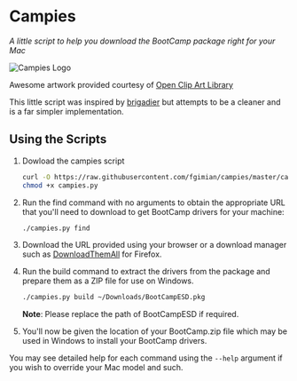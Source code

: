 # Campies
*A little script to help you download the BootCamp package right for your Mac*

![Campies Logo](https://raw.githubusercontent.com/fgimian/campies/master/images/campies-logo.png)

Awesome artwork provided courtesy of
[Open Clip Art Library](https://openclipart.org/detail/225405/camp-fire)

This little script was inspired by [brigadier](https://github.com/timsutton/brigadier)
but attempts to be a cleaner and is a far simpler implementation.

## Using the Scripts

1. Dowload the campies script

    ```bash
    curl -O https://raw.githubusercontent.com/fgimian/campies/master/campies.py
    chmod +x campies.py
    ```

2. Run the find command with no arguments to obtain the appropriate URL that 
   you'll need to download to get BootCamp drivers for your machine:

    ```bash
    ./campies.py find
    ```

3. Download the URL provided using your browser or a download manager such as
   [DownloadThemAll](http://www.downthemall.net/) for Firefox.

4. Run the build command to extract the drivers from the package and prepare 
   them as a ZIP file for use on Windows.

    ```bash
    ./campies.py build ~/Downloads/BootCampESD.pkg
    ```

    **Note**: Please replace the path of BootCampESD if required.

5. You'll now be given the location of your BootCamp.zip file which may be used
   in Windows to install your BootCamp drivers.

You may see detailed help for each command using the `--help` argument if you
wish to override your Mac model and such.
